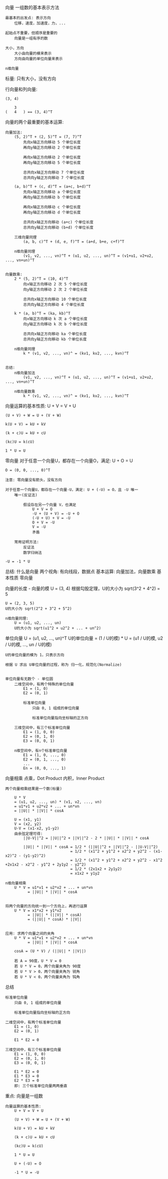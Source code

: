 


向量
    一组数的基本表示方法

    最基本的出发点: 表示方向
        位移，速度，加速度，力，...

    起始点不重要，但顺序是重要的
        向量是一组有序的数
    
    大小，方向
        大小由向量的模来表示
        方向由向量的单位向量来表示

    n维向量



标量: 
    只有大小，没有方向



行向量和列向量:

    (3, 4)

        3
    (   4   ) == (3, 4)^T



向量的两个最重要的基本运算:

    向量加法:
        (5, 2)^T + (2, 5)^T = (7, 7)^T
            先向x轴正方向移动 5 个单位长度
            再向y轴正方向移动 2 个单位长度

            再向x轴正方向移动 2 个单位长度
            再向y轴正方向移动 5 个单位长度

            总共向x轴正方向移动 7 个单位长度
            总共向y轴正方向移动 7 个单位长度

        (a, b)^T + (c, d)^T = (a+c, b+d)^T
            先向x轴正方向移动 a 个单位长度
            再向y轴正方向移动 b 个单位长度

            再向x轴正方向移动 c 个单位长度
            再向y轴正方向移动 d 个单位长度

            总共向x轴正方向移动 (a+c) 个单位长度
            总共向y轴正方向移动 (b+d) 个单位长度
       
        三维向量同理
            (a, b, c)^T + (d, e, f)^T = (a+d, b+e, c+f)^T

        n维向量同理
            (v1, v2, ..., vn)^T + (u1, u2, ..., un)^T = (v1+u1, v2+u2, ..., vn+un)^T


    向量数乘:
        2 * (5, 2)^T = (10, 4)^T
            向x轴正方向移动 2 次 5 个单位长度
            向y轴正方向移动 2 次 2 个单位长度

            总共向x轴正方向移动 10 个单位长度
            总共向y轴正方向移动 4 个单位长度

        k * (a, b)^T = (ka, kb)^T
            向x轴正方向移动 k 次 a 个单位长度
            向y轴正方向移动 k 次 b 个单位长度

            总共向x轴正方向移动 ka 个单位长度
            总共向y轴正方向移动 kb 个单位长度

        n维向量同理
            k * (v1, v2, ..., vn)^ = (kv1, kv2, ..., kvn)^T


    总结:
        n维向量加法
            (v1, v2, ..., vn)^T + (u1, u2, ..., un)^T = (v1+u1, v2+u2, ..., vn+un)^T

        n维向量数乘
            k * (v1, v2, ..., vn)^ = (kv1, kv2, ..., kvn)^T



向量运算的基本性质:
    U + V = V + U

    (U + V) + W = U + (V + W)

    k(U + V) = kU + kV

    (k + c)U = kU + cU

    (kc)U = k(cU)

    1 * U = U



零向量
    对于任意一个向量U，都存在一个向量O，满足: U + O = U

    O = (0, 0, ..., 0)^T

    注意: 零向量没有箭头，没有方向

    对于任意一个向量U，都存在一个向量-U，满足: U + (-U) = O，且 -U 唯一
        唯一(反证法)

            假设存在另一个向量 V，也满足
                U + V = O
                -U + (U + V) = -U + O
                (-U + U) + V = -U
                O + V = -U
                V = -U
                矛盾

        常用证明方法:
            反证法
            数学归纳法

    -U = -1 * U




总结:
    什么是向量
    两个视角: 有向线段，数据点
    基本运算: 向量加法，向量数乘
    基本性质
    零向量






向量的长度 - 向量的模
    U = (3, 4)
    根据勾股定理，U的大小为 sqrt(3^2 + 4^2) = 5

    U = (2, 3, 5)
    U的大小为 sqrt(2^2 + 3^2 + 5^2)

    n维向量同理:
        U = (u1, u2, ..., un)
        U的大小为 sqrt(u1^2 + u2^2 + ... + un^2)



单位向量
    U = (u1, u2, ..., un)^T
    U的单位向量 = (1 / U的模) * U
                = (u1 / U的模, u2 / U的模, ..., un / U的模)

    U的单位向量的模为 1，只表示方向

    根据 U 求出 U单位向量的过程，称为 归一化，规范化(Normalize)

    
    单位向量有无数个 - 单位圆
        二维空间中，有两个特殊的单位向量
            E1 = (1, 0)
            E2 = (0, 1)

            标准单位向量
                只由 0, 1 组成的单位向量
            
                标准单位向量指向坐标轴的正方向
        
        三维空间中，有三个标准单位向量
            E1 = (1, 0, 0)
            E2 = (0, 1, 0)
            E3 = (0, 0, 1)

        n维空间中，有n个标准单位向量
            E1 = (1, 0, ..., 0)
            E2 = (0, 1, ..., 0)
            ...
            En = (0, 0, ..., 1)


向量相乘
    点乘，Dot Product
    内积，Inner Product

    两个向量相乘结果是一个数(标量)

        U * V
        = (u1, u2, ..., un) * (v1, v2, ..., vn)
        = u1*v1 + u2*v2 + ... + un*vn
        = ||U|| * ||V|| * cosA

        U = (x1, y1)
        V = (x2, y2)
        U-V = (x1-x2, y1-y2)
        由余弦定理可得:
            ||U-V||^2 = ||U||^2 + ||V||^2 - 2 * ||U|| * ||V|| * cosA
            
            ||U|| * ||V|| * cosA = 1/2 * (||U||^2 + ||V||^2 - ||U-V||^2)
                                 = 1/2 * (x1^2 + y1^2 + x2^2 + y2^2 - (x1-x2)^2 - (y1-y2)^2)
                                 = 1/2 * (x1^2 + y1^2 + x2^2 + y2^2 - x1^2 +2x1x2 - x2^2 - y1^2 + 2y1y2 - y2^2)
                                 = 1/2 * (2x1x2 + 2y1y2)
                                 = x1x2 + y1y2

    n维向量相乘
        U * V = u1*v1 + u2*v2 + ... + un*vn
              = ||U|| * ||V|| * cosA


    将两个向量的方向统一到一个方向上，再进行运算
        U * V = x1*x2 + y1*v2
              = ||U|| * (||V|| * cosA)
              = (||U|| * cosA) * ||V||


    应用: 求两个向量之间的夹角
        U * V = u1*v1 + u2*v2 + ... + un*vn
              = ||U|| * ||V|| * cosA

        cosA = (U * V) / (||U|| * ||V||)

        若 A = 90度，U * V = 0
        若 U * V = 0，两个向量夹角为 90度
        若 U * V > 0，两个向量夹角为 锐角
        若 U * V < 0，两个向量夹角为 钝角


总结

    标准单位向量
        只由 0, 1 组成的单位向量
    
        标准单位向量指向坐标轴的正方向

    二维空间中，有两个标准单位向量
        E1 = (1, 0)
        E2 = (0, 1)

        E1 * E2 = 0

    三维空间中，有三个标准单位向量
        E1 = (1, 0, 0)
        E2 = (0, 1, 0)
        E3 = (0, 0, 1)

        E1 * E2 = 0
        E1 * E3 = 0
        E2 * E3 = 0
        即: 三个标准单位向量两两垂直






重点:
    向量是一组数

    向量运算的基本性质:
        U + V = V + U

        (U + V) + W = U + (V + W)

        k(U + V) = kU + kV

        (k + c)U = kU + cU

        (kc)U = k(cU)

        1 * U = U

        U + (-U) = O

        -1 * U = -U
